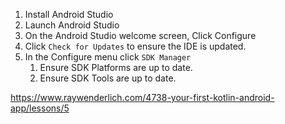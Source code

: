1. Install Android Studio
2. Launch Android Studio
3. On the Android Studio welcome screen, Click Configure
4. Click `Check for Updates` to ensure the IDE is updated.
5. In the Configure menu click `SDK Manager`
   1. Ensure SDK Platforms are up to date.
   2. Ensure SDK Tools are up to date.

https://www.raywenderlich.com/4738-your-first-kotlin-android-app/lessons/5